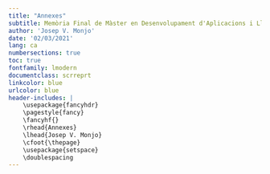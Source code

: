 ```yaml
---
title: "Annexes"
subtitle: Memòria Final de Màster en Desenvolupament d'Aplicacions i Llocs Web
author: 'Josep V. Monjo'
date: '02/03/2021'
lang: ca
numbersections: true
toc: true
fontfamily: lmodern
documentclass: scrreprt
linkcolor: blue
urlcolor: blue
header-includes: |
    \usepackage{fancyhdr}
    \pagestyle{fancy}
    \fancyhf{}
    \rhead{Annexes}
    \lhead{Josep V. Monjo}
    \cfoot{\thepage}
    \usepackage{setspace}
    \doublespacing
---
```

